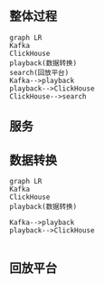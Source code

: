 ## 整体过程

```mermaid
graph LR
Kafka
ClickHouse
playback(数据转换)
search(回放平台)
Kafka-->playback
playback-->ClickHouse
ClickHouse-->search

```


## 服务



## 数据转换

```mermaid
graph LR
Kafka
ClickHouse
playback(数据转换)

Kafka-->playback
playback-->ClickHouse


```







## 回放平台